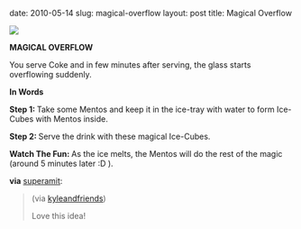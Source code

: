 date: 2010-05-14
slug: magical-overflow
layout: post
title: Magical Overflow


<img src="/tumblr_files/tumblr_l1tyhrEIW71qae5rmo1_500.jpg"/><br/><p><strong>MAGICAL OVERFLOW</strong></p>

<p>You serve Coke and in few minutes after serving, the glass starts overflowing suddenly.</p>

<p><strong>In Words</strong></p>

<p><strong>Step 1: </strong>Take some Mentos and keep it in the ice-tray with water to form Ice-Cubes with Mentos inside.</p>

<p><strong>Step 2: </strong>Serve the drink with these magical Ice-Cubes.</p>

<p><strong>Watch The Fun: </strong>As the ice melts, the Mentos will do the rest of the magic (around 5 minutes later :D ).</p>

<p><strong>via</strong> <a href="http://superamit.tumblr.com/post/596038053/via-kyleandfriends-love-this-idea" target="_blank">superamit</a>:</p>

<blockquote>

<p>(via <a href="http://kyleandfriends.tumblr.com/" target="_blank">kyleandfriends</a>)</p>

<p>Love this idea!</p>

</blockquote>

